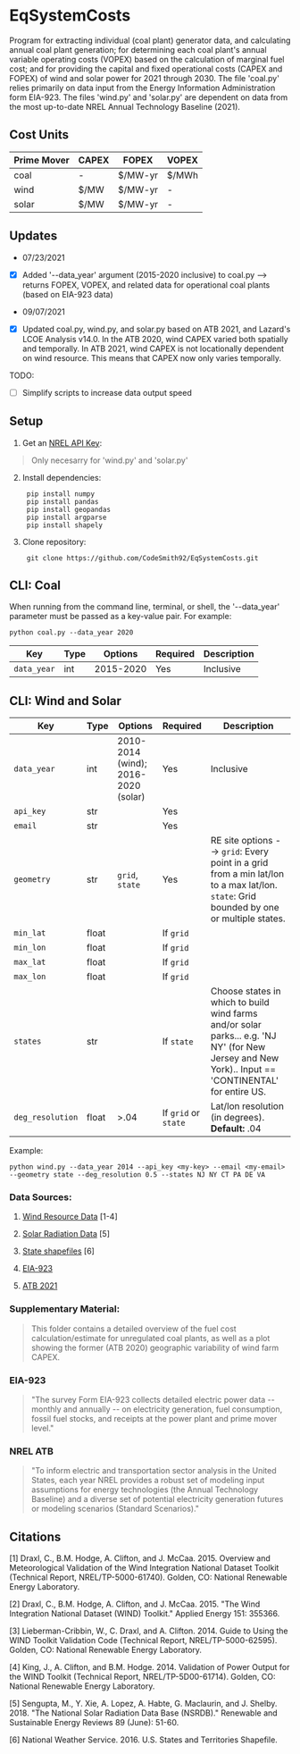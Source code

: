 # EqSystemCosts

Program for extracting individual (coal plant) generator data, and calculating annual coal plant generation; for determining each coal plant's annual variable operating costs (VOPEX) based on the calculation of marginal fuel cost; and for providing the capital and fixed operational costs (CAPEX and FOPEX) of wind and solar power for 2021 through 2030. The file 'coal.py' relies primarily on data input from the Energy Information Administration form EIA-923. The files 'wind.py' and 'solar.py' are dependent on data from the most up-to-date NREL Annual Technology Baseline (2021). 

## Cost Units

| Prime Mover  | CAPEX| FOPEX | VOPEX |
| ----- | ---- | --------| -------- |
| coal  | -  | $/MW-yr| $/MWh | 
| wind  | $/MW  | $/MW-yr| - | 
| solar | $/MW | $/MW-yr| - | 

## Updates 

* 07/23/2021
- [x] Added '--data_year' argument (2015-2020 inclusive) to coal.py --> returns FOPEX, VOPEX, and related data for operational coal plants (based on EIA-923 data)
* 09/07/2021
- [x] Updated coal.py, wind.py, and solar.py based on ATB 2021, and Lazard's LCOE Analysis v14.0. In the ATB 2020, wind CAPEX varied both spatially and temporally. In ATB 2021, wind CAPEX is not locationally dependent on wind resource. This means that CAPEX now only varies temporally. 

TODO: 
- [ ] Simplify scripts to increase data output speed

## Setup
1. Get an [NREL API Key](https://developer.nrel.gov/signup/):
> Only necesarry for 'wind.py' and 'solar.py'

2. Install dependencies:

        pip install numpy
        pip install pandas
        pip install geopandas
        pip install argparse
        pip install shapely
       
        
3. Clone repository:

        git clone https://github.com/CodeSmith92/EqSystemCosts.git


## CLI: Coal

When running from the command line, terminal, or shell, the '--data_year' parameter must be passed as a key-value pair. For example:

    python coal.py --data_year 2020


| Key   | Type | Options | Required | Description|
| ----- | ---- | --------| -------- | ---------- |
| `data_year`  | int  | 2015-2020| Yes     | Inclusive  |


## CLI: Wind and Solar

| Key   | Type | Options | Required | Description|
| ----- | ---- | --------| -------- | ---------- |
| `data_year`  | int  | 2010-2014 (wind); 2016-2020 (solar) | Yes     | Inclusive  |
| `api_key` | str |         | Yes     |            |
| `email`  | str  |         | Yes     |            |
| `geometry` | str | `grid`, `state` | Yes | RE site options --> `grid`: Every point in a grid from a min lat/lon to a max lat/lon. `state`: Grid bounded by one or multiple states.|
| `min_lat`   | float |         | If `grid` |            |
| `min_lon`   | float |         | If `grid` |            |
| `max_lat`   | float |         | If `grid` |            |
| `max_lon`   | float |         | If `grid` |            |
| `states`    | str |        | If `state` | Choose states in which to build wind farms and/or solar parks... e.g. 'NJ NY' (for New Jersey and New York).. Input == 'CONTINENTAL' for entire US. |
| `deg_resolution` | float | >.04| If `grid` or `state` | Lat/lon resolution (in degrees). **Default:** .04 |

Example:

    python wind.py --data_year 2014 --api_key <my-key> --email <my-email> --geometry state --deg_resolution 0.5 --states NJ NY CT PA DE VA


### Data Sources:

1. [Wind Resource Data](https://www.nrel.gov/grid/wind-toolkit.html) [1-4]

2. [Solar Radiation Data](https://nsrdb.nrel.gov/) [5]

3. [State shapefiles](https://www.weather.gov/gis/USStates) [6]
 
4. [EIA-923](https://www.eia.gov/electricity/data/eia923/)

5. [ATB 2021](https://atb.nrel.gov/electricity/2021/index)


### Supplementary Material:

>This folder contains a detailed overview of the fuel cost calculation/estimate for unregulated coal plants, as well as a plot showing the former (ATB 2020) geographic variability of wind farm CAPEX.

### EIA-923
>"The survey Form EIA-923 collects detailed electric power data -- monthly and annually -- on electricity generation, fuel consumption, fossil fuel stocks, and receipts at the power plant and prime mover level."

### NREL ATB
>"To inform electric and transportation sector analysis in the United States, each year NREL provides a robust set of modeling input assumptions for energy technologies (the Annual Technology Baseline) and a diverse set of potential electricity generation futures or modeling scenarios (Standard Scenarios)."

## Citations
[1] Draxl, C., B.M. Hodge, A. Clifton, and J. McCaa. 2015. Overview and Meteorological Validation of the Wind Integration National Dataset Toolkit (Technical Report, NREL/TP-5000-61740). Golden, CO: National Renewable Energy Laboratory.

[2] Draxl, C., B.M. Hodge, A. Clifton, and J. McCaa. 2015. "The Wind Integration National Dataset (WIND) Toolkit." Applied Energy 151: 355366.

[3] Lieberman-Cribbin, W., C. Draxl, and A. Clifton. 2014. Guide to Using the WIND Toolkit Validation Code (Technical Report, NREL/TP-5000-62595). Golden, CO: National Renewable Energy Laboratory.

[4] King, J., A. Clifton, and B.M. Hodge. 2014. Validation of Power Output for the WIND Toolkit (Technical Report, NREL/TP-5D00-61714). Golden, CO: National Renewable Energy Laboratory.

[5] Sengupta, M., Y. Xie, A. Lopez, A. Habte, G. Maclaurin, and J. Shelby. 2018. "The National Solar Radiation Data Base (NSRDB)." Renewable and Sustainable Energy Reviews  89 (June): 51-60.

[6] National Weather Service. 2016. U.S. States and Territories Shapefile.
